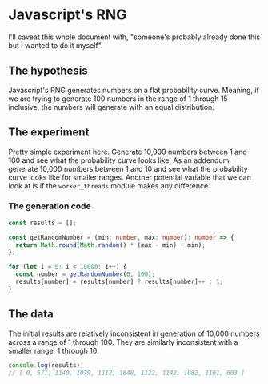 # Javascript's RNG

I'll caveat this whole document with, "someone's probably already done this but I wanted to do it myself".

## The hypothesis

Javascript's RNG generates numbers on a flat probability curve. Meaning, if we are trying to generate 100 numbers in the range of 1 through 15 inclusive, the numbers will generate with an equal distribution.

## The experiment

Pretty simple experiment here. Generate 10,000 numbers between 1 and 100 and see what the probability curve looks like. As an addendum, generate 10,000 numbers between 1 and 10 and see what the probability curve looks like for smaller ranges. Another potential variable that we can look at is if the `worker_threads` module makes any difference.

### The generation code

```typescript
const results = [];

const getRandomNumber = (min: number, max: number): number => {
  return Math.round(Math.random() * (max - min) + min);
};

for (let i = 0; i < 10000; i++) {
  const number = getRandomNumber(0, 100);
  results[number] = results[number] ? results[number]++ : 1;
}
```

## The data

The initial results are relatively inconsistent in generation of 10,000 numbers across a range of 1 through 100. They are similarly inconsistent with a smaller range, 1 through 10.

```typescript
console.log(results);
// [ 0, 571, 1140, 1079, 1112, 1048, 1122, 1142, 1082, 1101, 603 ]
```
